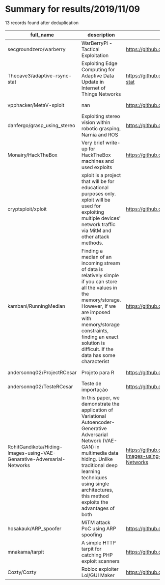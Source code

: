 
# Summary for results/2019/11/09
    
13 records found after deduplication

| full_name | description | html_url | matched_list | matched_count | pushed_at | size | stargazers_count | language | forks_count | vul_ids |
|------------------------------------------------------------------------|------------------------------------------------------------------------------------------------------------------------------------------------------------------------------------------------------------------------------------------------------------------|-------------------------------------------------------------------------------------------|----------------|-----------------|---------------------------|--------|--------------------|------------|---------------|-----------|
| secgroundzero/warberry | WarBerryPi - Tactical Exploitation | https://github.com/secgroundzero/warberry | ['exploit'] | 1 | 2019-11-09 00:09:44+00:00 | 7589 | 2198 | JavaScript | 310 | [] |
| Thecave3/adaptive-rsync-stat | Exploiting Edge Computing for Adaptive Data Update in Internet of Things Networks | https://github.com/Thecave3/adaptive-rsync-stat | ['exploit'] | 1 | 2019-11-09 13:33:03+00:00 | 60 | 0 | Java | 0 | [] |
| vpphacker/MetaV-sploit | nan | https://github.com/vpphacker/MetaV-sploit | ['sploit'] | 1 | 2019-11-09 16:57:13+00:00 | 133 | 6 | Python | 1 | [] |
| danfergo/grasp_using_stereo | Exploiting stereo vision within robotic grasping, Narnia and ROS | https://github.com/danfergo/grasp_using_stereo | ['exploit'] | 1 | 2019-11-09 02:36:26+00:00 | 30 | 0 | Python | 0 | [] |
| Monairy/HackTheBox | Very brief write-up for HackTheBox machines and used exploits | https://github.com/Monairy/HackTheBox | ['exploit'] | 1 | 2019-11-09 16:13:56+00:00 | 17 | 0 | Shell | 0 | [] |
| cryptsploit/xploit | xploit is a project that will be for educational purposes only. xploit will be used for exploiting multiple devices' network traffic via MitM and other attack methods. | https://github.com/cryptsploit/xploit | ['exploit'] | 1 | 2019-11-09 11:42:46+00:00 | 2 | 0 | | 0 | [] |
| kambani/RunningMedian | Finding a median of an incoming stream of data is relatively simple if you can store all the values in the memory/storage. However, if we are imposed with memory/storage constraints, finding an exact solution is difficult. If the data has some characterist | https://github.com/kambani/RunningMedian | ['exploit'] | 1 | 2019-11-09 01:54:13+00:00 | 6 | 0 | Java | 0 | [] |
| andersonnq02/ProjectRCesar | Projeto para R | https://github.com/andersonnq02/ProjectRCesar | ['rce'] | 1 | 2019-11-09 14:26:39+00:00 | 0 | 0 | Rebol | 0 | [] |
| andersonnq02/TesteRCesar | Teste de importação | https://github.com/andersonnq02/TesteRCesar | ['rce'] | 1 | 2019-11-09 03:04:19+00:00 | 0 | 0 | | 0 | [] |
| RohitGandikota/Hiding-Images-using-VAE-Genarative-Adversarial-Networks | In this paper, we demonstrate the application of Variational Autoencoder-Generative Adversarial Network (VAE-GAN) in multimedia data hiding. Unlike traditional deep learning techniques using single architectures, this method exploits the advantages of both | https://github.com/RohitGandikota/Hiding-Images-using-VAE-Genarative-Adversarial-Networks | ['exploit'] | 1 | 2019-11-09 11:44:38+00:00 | 178 | 4 | Python | 0 | [] |
| hosakauk/ARP_spoofer | MiTM attack PoC using ARP spoofing | https://github.com/hosakauk/ARP_spoofer | ['attack poc'] | 1 | 2019-11-09 14:01:19+00:00 | 3 | 0 | Python | 0 | [] |
| mnakama/tarpit | A simple HTTP tarpit for catching PHP exploit scanners | https://github.com/mnakama/tarpit | ['exploit'] | 1 | 2019-11-09 21:40:25+00:00 | 6 | 2 | Go | 0 | [] |
| Cozty/Cozty | Roblox exploiter Lol/GUI Maker | https://github.com/Cozty/Cozty | ['exploit'] | 1 | 2019-11-09 23:20:35+00:00 | 0 | 0 | | 0 | [] |
